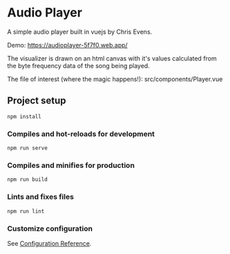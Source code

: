 # Audio Player

A simple audio player built in vuejs by Chris Evens.

Demo:
https://audioplayer-5f7f0.web.app/

The visualizer is drawn on an html canvas with it's
values calculated from the byte frequency data of the
song being played.

The file of interest (where the magic happens!): src/components/Player.vue

## Project setup
```
npm install
```

### Compiles and hot-reloads for development
```
npm run serve
```

### Compiles and minifies for production
```
npm run build
```

### Lints and fixes files
```
npm run lint
```

### Customize configuration
See [Configuration Reference](https://cli.vuejs.org/config/).
